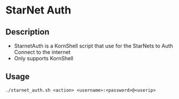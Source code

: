 # StarNet Auth

## Description
- StarnetAuth is a KornShell script that use for the StarNets to Auth Connect to the internet
- Only supports KornShell

## Usage



   	./starnet_auth.sh <action> <username>:<password>@<userip>
